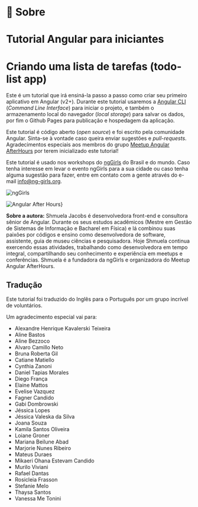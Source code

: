 # 👀 Sobre 

# Tutorial Angular para iniciantes 

# Criando uma lista de tarefas (todo-list app) 

Este é um tutorial que irá ensiná-la passo a passo como criar seu primeiro aplicativo em Angular (v2+). Durante este tutorial usaremos a [Angular CLI](https://cli.angular.io/) (*Command Line Interface*) para iniciar o projeto, e também o armazenamento local do navegador (*local storage*) para salvar os dados, por fim o Github Pages para publicação e hospedagem da aplicação.

Este tutorial é código aberto (*open source*) e foi escrito pela comunidade Angular. Sinta-se à vontade caso queira enviar sugestões e *pull-requests*. Agradecimentos especiais aos membros do grupo [Meetup Angular AfterHours](http://www.meetup.com/Angular-AfterHours/events/235151422/) por terem inicializado este tutorial! 

Este tutorial é usado nos workshops do [ngGirls](http://ng-girls.org) do Brasil e do mundo. Caso tenha interesse em levar o evento ngGirls para a sua cidade ou caso tenha alguma sugestão para fazer, entre em contato com a gente através do e-mail [info@ng-girls.org](/mailto:info@ng-girls.org).

![ngGirls](/assets/ngGirls%20banner%20transparent.png)

![Angular After Hours}](/assets/slogen.png)

**Sobre a autora:** Shmuela Jacobs é desenvolvedora front-end e consultora sênior de Angular. 
Durante os seus estudos acadêmicos \(Mestre em Gestão de Sistemas de Informação e Bacharel em Física\) e lá combinou suas paixões por códigos e ensino como desenvolvedora de software, assistente, guia de museu ciências e 
pesquisadora. Hoje Shmuela continua exercendo essas atividades, trabalhando como desenvolvedora em tempo integral, compartilhando seu conhecimento e experiência em meetups e conferências. Shmuela é a fundadora da ngGirls e organizadora do Meetup Angular AfterHours.

## Tradução

Este tutorial foi traduzido do Inglês para o Português por um grupo incrível de voluntários.

Um agradecimento especial vai para:

* Alexandre Henrique Kavalerski Teixeira
* Aline Bastos
* Aline Bezzoco
* Alvaro Camillo Neto
* Bruna Roberta Gil
* Catiane Matiello
* Cynthia Zanoni
* Daniel Tapias Morales
* Diego França
* Elaine Mattos
* Evelise Vazquez
* Fagner Candido
* Gabi Dombrowski
* Jéssica Lopes
* Jéssica Valeska da Silva
* Joana Souza
* Kamila Santos Oliveira
* Loiane Groner
* Mariana Beilune Abad
* Marjorie Nunes Ribeiro
* Mateus Duraes
* Mikaeri Ohana Estevam Candido
* Murilo Viviani
* Rafael Dantas
* Rosicleia Frasson
* Stefanie Melo
* Thaysa Santos
* Vanessa Me Tonini
